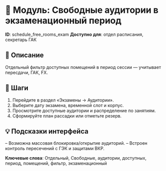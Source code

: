 # 📘 Модуль: Свободные аудитории в экзаменационный период
**ID**: schedule_free_rooms_exam
**Доступно для**: отдел расписания, секретарь ГАК

## 📝 Описание
Отдельный фильтр доступных помещений в период сессии — учитывает пересдачи, ГАК, FX.

## 🩜 Шаги
1. Перейдите в раздел «Экзамены → Аудитории».
2. Выберите дату экзамена, временной слот и корпус.
3. Просмотрите доступные аудитории и распределение по занятиям.
4. Сформируйте план рассадки или отметьте резерв.

## 💡 Подсказки интерфейса
– Возможна массовая блокировка/открытие аудиторий.
– Встроен контроль пересечений с ГЭК и защитами ВКР.

**Ключевые слова**: Отдельный, Свободные, аудитории, доступных, период, помещений, фильтр, экзаменационный
